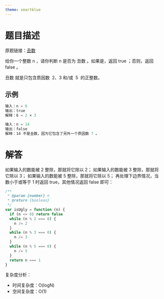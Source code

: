 ```yaml
---
theme: smartblue
---
```


# 题目描述

原题链接：[丑数](https://leetcode-cn.com/problems/ugly-number/)

给你一个整数 n ，请你判断 n 是否为 丑数 。如果是，返回 true ；否则，返回 false 。

丑数 就是只包含质因数  2、3 和/或  5  的正整数。

## 示例

```js
输入：n = 6
输出：true
解释：6 = 2 × 3
```

```js
输入：n = 14
输出：false
解释：14 不是丑数，因为它包含了另外一个质因数 7 。
```

# 解答

如果输入的数能被 2 整除，那就将它除以 2；
如果输入的数能被 3 整除，那就将它除以 3；
如果输入的数能被 5 整除，那就将它除以 5；
再处理下边界情况，当数小于或等于 1 时返回 true，其他情况返回 false 即可：

```js
/**
 * @param {number} n
 * @return {boolean}
 */
var isUgly = function (n) {
  if (n <= 0) return false
  while (n % 2 === 0) {
    n /= 2
  }
  while (n % 3 === 0) {
    n /= 3
  }
  while (n % 5 === 0) {
    n /= 5
  }
  return n === 1
}
```

复杂度分析：

- 时间复杂度：O(logN)
- 空间复杂度：O(1)
